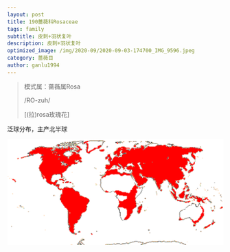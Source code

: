 ```yaml
---
layout: post
title: 190蔷薇科Rosaceae
tags: family  
subtitle: 皮刺+羽状复叶
description: 皮刺+羽状复叶
optimized_image: /img/2020-09/2020-09-03-174700_IMG_9596.jpeg
category: 蔷薇目
author: ganlu1994
---
```


> 模式属：蔷薇属Rosa
>
> /RO-zuh/
>
> [(拉)rosa玫瑰花]

泛球分布，主产北半球

![](/img/map/ROSACEAE.gif)